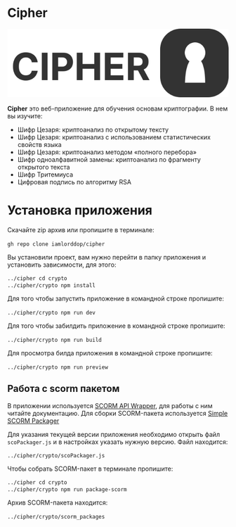 # Cipher

<div align="center">
  <img src="https://github.com/iamlorddop/cipher/blob/main/img/logo.svg" alt="crypto logo" />
</div>

**Cipher** это веб-приложение для обучения основам криптографии. В нем вы изучите:

- Шифр Цезаря: криптоанализ по открытому тексту
- Шифр Цезаря: криптоанализ с использованием статистических свойств языка
- Шифр Цезаря: криптоанализ методом «полного перебора»
- Шифр одноалфавитной замены: криптоанализ по фрагменту открытого текста
- Шифр Тритемиуса
- Цифровая подпись по алгоритму RSA

# Установка приложения

Скачайте zip архив или пропишите в терминале:

`gh repo clone iamlorddop/cipher`

Вы установили проект, вам нужно перейти в папку приложения и установить зависимости, для этого:

```
../cipher cd crypto
../cipher/crypto npm install
```

Для того чтобы запустить приложение в командной строке пропишите:

`../cipher/crypto npm run dev`

Для того чтобы забилдить приложение в командной строке пропишите:

`../cipher/crypto npm run build`

Для просмотра билда приложения в командной строке пропишите:

`../cipher/crypto npm run preview`

## Работа с scorm пакетом

В приложении используется [SCORM API Wrapper](https://github.com/allanhortle/pipwerks-scorm-api-wrapper), для работы с ним читайте документацию.
Для сборки SCORM-пакета используется [Simple SCORM Packager](https://github.com/lmihaidaniel/simple-scorm-packager)

Для указания текущей версии приложения необходимо открыть файл `scoPackager.js` и в настройках указать нужную версию. Файл находится:

```
../cipher/crypto/scoPackager.js
```

Чтобы собрать SCORM-пакет в терминале пропишите:

```
../cipher cd crypto
../cipher/crypto npm run package-scorm
```

Архив SCORM-пакета находится:

`../cipher/crypto/scorm_packages`
